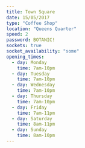 ```yaml
---
title: Town Square
date: 15/05/2017
type: "Coffee Shop"
location: "Queens Quarter"
speed: 2
password: BOTANIC!
sockets: true
socket_availability: "some"
opening_times:
  - day: Monday
    time: 7am-10pm
  - day: Tuesday
    time: 7am-10pm
  - day: Wednesday
    time: 7am-10pm
  - day: Thursday
    time: 7am-10pm
  - day: Friday
    time: 7am-11pm
  - day: Saturday
    time: 8am-11pm
  - day: Sunday
    time: 8am-10pm
---
```

